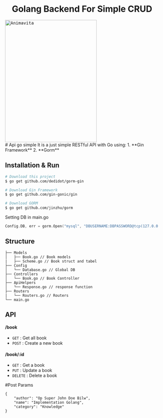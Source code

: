 <h1 align="center"><b> Golang Backend For Simple CRUD</b> </h1>

<kbd>
	<img src="https://image.prntscr.com/image/bi8KveEwSdCJIKK00QXDzw.png" alt="Animavita" height="400" width="300">
</kbd>
<br/>
# Api go simple
It is a just simple RESTful API with Go using:
1. **Gin Framework**
2. **Gorm** 

## Installation & Run
```bash
# Download this project
$ go get github.com/dedidot/gorm-gin

# Download Gin Framework
$ go get github.com/gin-gonic/gin

# Download GORM
$ go get github.com/jinzhu/gorm
```

Setting DB in main.go
```go
Config.DB, err = gorm.Open("mysql", "DBUSERNAME:DBPASSWORD@tcp(127.0.0.1:3306)/DBNAME?charset=utf8&parseTime=True&loc=Local")
```

## Structure
```
├── Models
│   ├── Book.go // Book models
|	├── Scheme.go // Book struct and tabel
├── Config
│   └── Database.go // Global DB
├── Controllers
│   └── Book.go // Book Controller
├── ApiHelpers
│   └── Response.go // response function
├── Routers
|   └── Routers.go // Routers
└── main.go
```

## API

#### /book
* `GET` : Get all book
* `POST` : Create a new book

#### /book/:id
* `GET` : Get a book
* `PUT` : Update a book
* `DELETE` : Delete a book

#Post Params
```
{
	"author": "Op Super John Doe Bilw",
	"name": "Implementation Golang",
	"category": "Knowledge"
}
```
